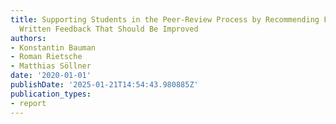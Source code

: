 ```yaml
---
title: Supporting Students in the Peer-Review Process by Recommending Features of
  Written Feedback That Should Be Improved
authors:
- Konstantin Bauman
- Roman Rietsche
- Matthias Söllner
date: '2020-01-01'
publishDate: '2025-01-21T14:54:43.980885Z'
publication_types:
- report
---
```

